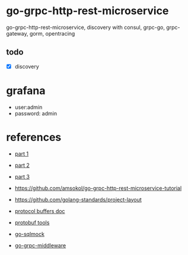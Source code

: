 # go-grpc-http-rest-microservice

go-grpc-http-rest-microservice, discovery with consul, grpc-go, grpc-gateway, gorm, opentracing

## todo

- [x] discovery

# grafana

- user:admin
- password: admin

# references

- [part 1](https://medium.com/@amsokol.com/tutorial-how-to-develop-go-grpc-microservice-with-http-rest-endpoint-middleware-kubernetes-daebb36a97e9)
- [part 2](https://medium.com/@amsokol.com/tutorial-how-to-develop-go-grpc-microservice-with-http-rest-endpoint-middleware-kubernetes-af1fff81aeb2)
- [part 3](https://medium.com/@amsokol.com/tutorial-part-3-how-to-develop-go-grpc-microservice-with-http-rest-endpoint-middleware-739aac8f1d7e)

- https://github.com/amsokol/go-grpc-http-rest-microservice-tutorial
- https://github.com/golang-standards/project-layout

- [protocol buffers doc](https://developers.google.com/protocol-buffers/docs/proto3)
- [protobuf tools](https://github.com/protocolbuffers/protobuf/)
- [go-sqlmock](https://github.com/DATA-DOG/go-sqlmock)
- [go-grpc-middleware](https://github.com/grpc-ecosystem/go-grpc-middleware)

<!-- https://github.com/CyC2018/MBlog -->
